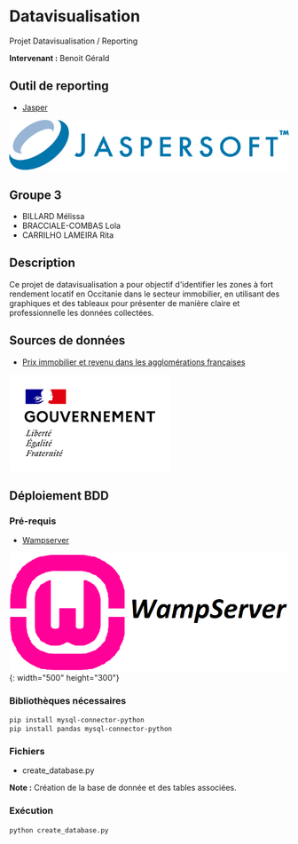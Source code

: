 # Datavisualisation
Projet Datavisualisation / Reporting

**Intervenant :** Benoit Gérald

## Outil de reporting
- [Jasper](https://www.jaspersoft.com/)

![](/images/img1.jpg)

## Groupe 3
- BILLARD Mélissa
- BRACCIALE-COMBAS Lola
- CARRILHO LAMEIRA Rita

## Description
Ce projet de datavisualisation a pour objectif d'identifier les zones à fort rendement locatif en Occitanie dans le secteur immobilier, en utilisant des graphiques et des tableaux pour présenter de manière claire et professionnelle les données collectées.

## Sources de données

- [Prix immobilier et revenu dans les agglomérations françaises](https://www.igedd.developpement-durable.gouv.fr/prix-immobilier-et-revenu-dans-les-agglomerations-a1112.html)

![](/images/img2.png)

## Déploiement BDD

### Pré-requis
- [Wampserver](https://wampserver.aviatechno.net/)

![](/images/img3.png){: width="500" height="300"}
  
### Bibliothèques nécessaires
```
pip install mysql-connector-python
pip install pandas mysql-connector-python
```
### Fichiers
- create_database.py 

**Note :** Création de la base de donnée et des tables associées. 

### Exécution
```
python create_database.py
```
